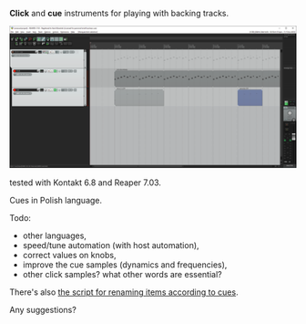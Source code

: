 **Click** and **cue** instruments for playing with backing tracks.

<img src="screenshotnew.png" />

tested with Kontakt 6.8 and Reaper 7.03.

Cues in Polish language.

Todo:
* other languages,
* speed/tune automation (with host automation),
* correct values on knobs,
* improve the cue samples (dynamics and frequencies),
* other click samples? what other words are essential?

There's also <a href="https://github.com/kamilbaranskicom/kb_ReaScripts/blob/master/kb_Rename%20and%20color%20selected%20items%20depending%20on%20MIDI%20notes.lua">the script for renaming items according to cues</a>.

Any suggestions?
